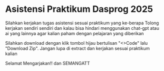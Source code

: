 # Asistensi Praktikum Dasprog 2025
Silahkan kerjakan tugas asistensi sesuai praktikum yang ke-berapa Tolong kerjakan sendiri sendiri dan kalau bisa hindari menggunakan chat-gpt atau ai yang lainnya agar kalian paham dengan pelajaran yang diberikan

Silahkan download dengan klik tombol hijau bertulisan "<>Code" lalu "Download Zip". Jangan lupa di extract dan kerjakan sesuai praktikum kalian

Selamat Mengarjakan!! dan SEMANGATT
